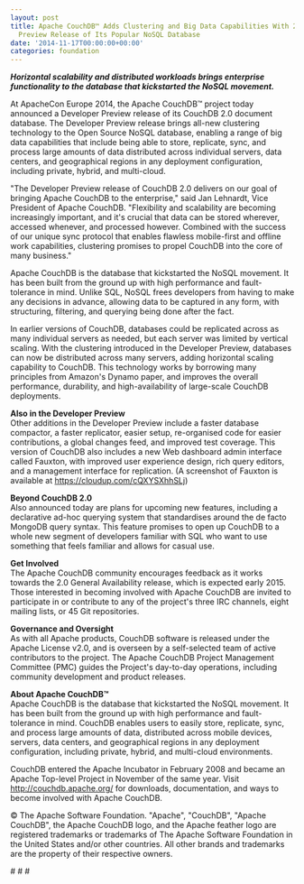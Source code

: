 ```yaml
---
layout: post
title: Apache CouchDB™ Adds Clustering and Big Data Capabilities With 2.0 Developer
  Preview Release of Its Popular NoSQL Database
date: '2014-11-17T00:00:00+00:00'
categories: foundation
---
```

<p><b><i>Horizontal scalability and distributed workloads brings enterprise functionality to the database that kickstarted the NoSQL movement.</i></b> </p> 
  <p>At ApacheCon Europe 2014, the Apache CouchDB™ project today announced a Developer Preview release of its CouchDB 2.0 document database. The Developer Preview release brings all-new clustering technology to the Open Source NoSQL database, enabling a range of big data capabilities that include being able to store, replicate, sync, and process large amounts of data distributed across individual servers, data centers, and geographical regions in any deployment configuration, including private, hybrid, and multi-cloud.</p> 
  <p>&quot;The Developer Preview release of CouchDB 2.0 delivers on our goal of bringing Apache CouchDB to the enterprise,&quot; said Jan Lehnardt, Vice President of Apache CouchDB. &quot;Flexibility and scalability are becoming increasingly important, and it's crucial that data can be stored wherever, accessed whenever, and processed however. Combined with the success of our unique sync protocol that enables flawless mobile-first and offline work capabilities, clustering promises to propel CouchDB into the core of many business.&quot;</p> 
  <p>Apache CouchDB is the database that kickstarted the NoSQL movement. It has been built from the ground up with high performance and fault-tolerance in mind. Unlike SQL, NoSQL frees developers from having to make any decisions in advance, allowing data to be captured in any form, with structuring, filtering, and querying being done after the fact.</p> 
  <p>In earlier versions of CouchDB, databases could be replicated across as many individual servers as needed, but each server was limited by vertical scaling. With the clustering introduced in the Developer Preview, databases can now be distributed across many servers, adding horizontal scaling capability to CouchDB. This technology works by borrowing many principles from Amazon's Dynamo paper, and improves the overall performance, durability, and high-availability of large-scale CouchDB deployments.</p> 
  <p><b>Also in the Developer Preview<br /></b>Other additions in the Developer Preview include a faster database compactor, a faster replicator, easier setup, re-organised code for easier contributions, a global changes feed, and improved test coverage. This version of CouchDB also includes a new Web dashboard admin interface called Fauxton, with improved user experience design, rich query editors, and a management interface for replication. (A screenshot of Fauxton is available at <a href="https://cloudup.com/cQXYSXhhSLj">https://cloudup.com/cQXYSXhhSLj</a>)</p> 
  <p><b>Beyond CouchDB 2.0<br /></b>Also announced today are plans for upcoming new features, including a declarative ad-hoc querying system that standardises around the de facto MongoDB query syntax. This feature promises to open up CouchDB to a whole new segment of developers familiar with SQL who want to use something that feels familiar and allows for casual use.</p> 
  <p><b>Get Involved<br /></b>The Apache CouchDB community encourages feedback as it works towards the 2.0 General Availability release, which is expected early 2015. Those interested in becoming involved with Apache CouchDB are invited to participate in or contribute to any of the project's three IRC channels, eight mailing lists, or 45 Git repositories.</p> 
  <p><b>Governance and Oversight<br /></b>As with all Apache products, CouchDB software is released under the Apache License v2.0, and is overseen by a self-selected team of active contributors to the project. The Apache CouchDB Project Management Committee (PMC) guides the Project's day-to-day operations, including community development and product releases.&nbsp;</p> 
  <p><b>About Apache CouchDB™<br /></b>Apache CouchDB is the database that kickstarted the NoSQL movement. It has been built from the ground up with high performance and fault-tolerance in mind. CouchDB enables users to easily store, replicate, sync, and process large amounts of data, distributed across mobile devices, servers, data centers, and geographical regions in any deployment configuration, including private, hybrid, and multi-cloud environments.</p> 
  <p>CouchDB entered the Apache Incubator in February 2008 and became an Apache Top-level Project in November of the same year. Visit <a href="http://couchdb.apache.org/">http://couchdb.apache.org/</a> for downloads, documentation, and ways to become involved with Apache CouchDB.</p> 
  <p>© The Apache Software Foundation. &quot;Apache&quot;, &quot;CouchDB&quot;, &quot;Apache CouchDB&quot;, the Apache CouchDB logo, and the Apache feather logo are registered trademarks or trademarks of The Apache Software Foundation in the United States and/or other countries. All other brands and trademarks are the property of their respective owners.&nbsp;</p> 
  <p># # #</p>
